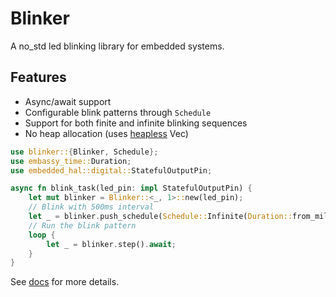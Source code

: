 # Blinker

A no_std led blinking library for embedded systems.

## Features

- Async/await support
- Configurable blink patterns through `Schedule`
- Support for both finite and infinite blinking sequences
- No heap allocation (uses [heapless](https://github.com/rust-embedded/heapless.git) Vec)

```rust
use blinker::{Blinker, Schedule};
use embassy_time::Duration;
use embedded_hal::digital::StatefulOutputPin;

async fn blink_task(led_pin: impl StatefulOutputPin) {
    let mut blinker = Blinker::<_, 1>::new(led_pin);
    // Blink with 500ms interval
    let _ = blinker.push_schedule(Schedule::Infinite(Duration::from_millis(500)));
    // Run the blink pattern
    loop {
        let _ = blinker.step().await;
    }
}
```

See [docs](https://docs.rs/blinker/latest/blinker/) for more details.
